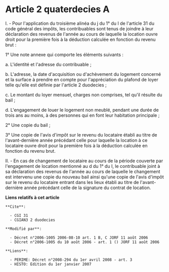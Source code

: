 # Article 2 quaterdecies A

I. - Pour l'application du troisième alinéa du j du 1° du I de l'article 31 du code général des impôts, les contribuables
sont tenus de joindre à leur déclaration des revenus de l'année au cours de laquelle la location ouvre droit pour la première
fois à la déduction calculée en fonction du revenu brut :

1° Une note annexe qui comporte les éléments suivants :

a. L'identité et l'adresse du contribuable ;

b. L'adresse, la date d'acquisition ou d'achèvement du logement concerné et la surface à prendre en compte pour
l'appréciation du plafond de loyer telle qu'elle est définie par l'article 2 duodecies ;

c. Le montant du loyer mensuel, charges non comprises, tel qu'il résulte du bail ;

d. L'engagement de louer le logement non meublé, pendant une durée de trois ans au moins, à des personnes qui en font leur
habitation principale ;

2° Une copie du bail ;

3° Une copie de l'avis d'impôt sur le revenu du locataire établi au titre de l'avant-dernière année précédant celle pour
laquelle la location à ce locataire ouvre droit pour la première fois à la déduction calculée en fonction du revenu brut.

II. - En cas de changement de locataire au cours de la période couverte par l'engagement de location mentionné au d du 1° du
I, le contribuable joint à sa déclaration des revenus de l'année au cours de laquelle le changement est intervenu une copie
du nouveau bail ainsi qu'une copie de l'avis d'impôt sur le revenu du locataire entrant dans les lieux établi au titre de
l'avant-dernière année précédant celle de la signature du contrat de location.

**Liens relatifs à cet article**

	**Cite**:

	  - CGI 31
	  - CGIAN3 2 duodecies

	**Modifié par**:

	  - Décret n°2006-1005 2006-08-10 art. 1 B, C JORF 11 août 2006
	  - Décret n°2006-1005 du 10 août 2006 - art. 1 () JORF 11 août 2006

	**Liens**:

	  - PERIME: Décret n°2008-294 du 1er avril 2008 - art. 3
	  - HISTO: Edition du 1er janvier 2007
